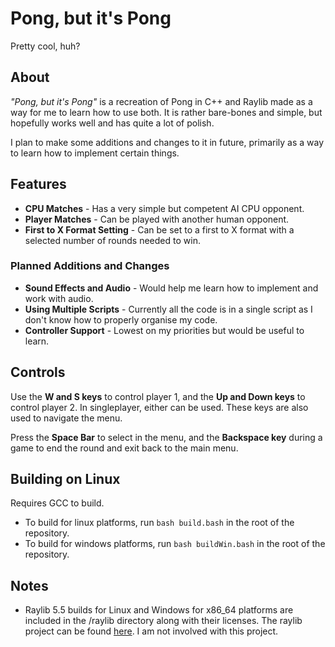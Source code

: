 # Pong, but it's Pong
Pretty cool, huh?

## About
*"Pong, but it's Pong"* is a recreation of Pong in C++ and Raylib made as a way for me to learn how to use both. It is rather bare-bones and simple, but hopefully works well and has quite a lot of polish. 

I plan to make some additions and changes to it in future, primarily as a way to learn how to implement certain things.

## Features
- **CPU Matches** - Has a very simple but competent AI CPU opponent.
- **Player Matches** - Can be played with another human opponent.
- **First to X Format Setting** - Can be set to a first to X format with a selected number of rounds needed to win.

### Planned Additions and Changes
- **Sound Effects and Audio** - Would help me learn how to implement and work with audio.
- **Using Multiple Scripts** - Currently all the code is in a single script as I don't know how to properly organise my code.
- **Controller Support** - Lowest on my priorities but would be useful to learn.

## Controls
Use the **W and S keys** to control player 1, and the **Up and Down keys** to control player 2. In singleplayer, either can be used. These keys are also used to navigate the menu.

Press the **Space Bar** to select in the menu, and the **Backspace key** during a game to end the round and exit back to the main menu.

## Building on Linux
Requires GCC to build.

- To build for linux platforms, run
``bash build.bash`` in the root of the repository. 
- To build for windows platforms, run ``bash buildWin.bash`` in the root of the repository.

## Notes
- Raylib 5.5 builds for Linux and Windows for x86_64 platforms are included in the /raylib directory along with their licenses. The raylib project can be found [here](https://github.com/raysan5/raylib). I am not involved with this project.